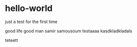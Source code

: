 # hello-world
just a test for the first time


good life good man
samir samousoum
testaaaa
kasdkladkladals


teteett
